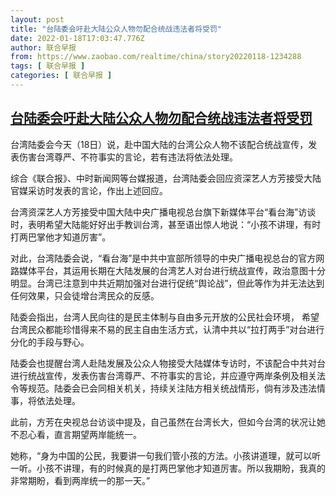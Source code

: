 ```yaml
---
layout: post
title: "台陆委会吁赴大陆公众人物勿配合统战违法者将受罚"
date: 2022-01-18T17:03:47.776Z
author: 联合早报
from: https://www.zaobao.com/realtime/china/story20220118-1234288
tags: [ 联合早报 ]
categories: [ 联合早报 ]
---
```

<!--1642544340000-->
[台陆委会吁赴大陆公众人物勿配合统战违法者将受罚](https://www.zaobao.com/realtime/china/story20220118-1234288)
------

<div>
<p>台湾陆委会今天（18日）说，赴中国大陆的台湾公众人物不该配合统战宣传，发表伤害台湾尊严、不符事实的言论，若有违法将依法处理。</p><p>综合《联合报》、中时新闻网等台媒报道，台湾陆委会回应资深艺人方芳接受大陆官媒采访时发表的言论，作出上述回应。</p><p>台湾资深艺人方芳接受中国大陆中央广播电视总台旗下新媒体平台“看台海”访谈时，表明希望大陆能好好出手教训台湾，甚至语出惊人地说：“小孩不讲理，有时打两巴掌他才知道厉害”。</p><section id="imu"><div id="dfp-ad-imu1">        </div></section><p>对此，台湾陆委会说，“看台海”是中共中宣部所领导的中央广播电视总台的官方网路媒体平台，其运用长期在大陆发展的台湾艺人对台进行统战宣传，政治意图十分明显。台湾已注意到中共近期加强对台进行促统“舆论战”，但此等作为并无法达到任何效果，只会徒增台湾民众的反感。</p><p>陆委会指出，台湾人民向往的是民主体制与自由多元开放的公民社会环境， 希望台湾民众都能珍惜得来不易的民主自由生活方式，认清中共以“拉打两手”对台进行分化的手段与野心。</p><p>陆委会也提醒台湾人赴陆发展及公众人物接受大陆媒体专访时，不该配合中共对台进行统战宣传，发表伤害台湾尊严、不符事实的言论，并应遵守两岸条例及相关法令等规范。陆委会已会同相关机关，持续关注陆方相关统战情形，倘有涉及违法情事，将依法处理。</p><div id="innity-in-post"></div><div id="dfp-ad-midarticlespecial">        </div><p>此前，方芳在央视总台访谈中提及，自己虽然在台湾长大，但如今台湾的状况让她不忍心看，直言期望两岸能统一。</p><p>她称，“身为中国的公民，我要讲一句我们管小孩的方法。小孩讲道理，就可以听一听。小孩不讲理，有的时候真的是打两巴掌他才知道厉害。所以我期盼，我真的非常期盼，看到两岸统一的那一天。”</p>      <div class="cx_paywall_placeholder" id="sph_cdp_40"></div>
</div>
